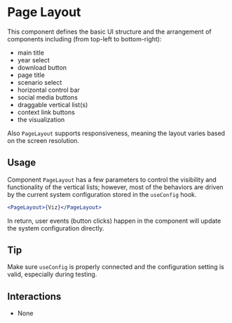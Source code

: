 # Page Layout

This component defines the basic UI structure and the arrangement of components including (from top-left to bottom-right):
- main title
- year select
- download button
- page title
- scenario select
- horizontal control bar
- social media buttons
- draggable vertical list(s)
- context link buttons
- the visualization

Also `PageLayout` supports responsiveness, meaning the layout varies based on the screen resolution.

## Usage

Component `PageLayout` has a few parameters to control the visibility and functionality of the vertical lists; however, most of the behaviors are driven by the current system configuration stored in the `useConfig` hook.

```jsx
<PageLayout>{Viz}</PageLayout>
```

In return, user events (button clicks) happen in the component will update the system configuration directly.

## Tip

Make sure `useConfig` is properly connected and the configuration setting is valid, especially during testing.

## Interactions

- None
